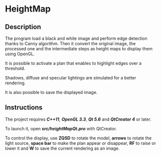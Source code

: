 # HeightMap

## Description
The program load a black and white image and perform edge detection thanks to Canny algorithm. Then it convert the original image, the processed one and the intermediate steps as height maps to display them using OpenGL. 

It is possible to activate a plan that enables to highlight edges over a threshold. 

Shadows, diffuse and specular lightings are simulated for a better rendering.

It is also possible to save the displayed image.


## Instructions
The project requires ***C++11***, ***OpenGL 3.3***, ***Qt 5.6*** and ***QtCreator 4*** or later.

To launch it, open ***src/heightMapQt.pro*** with QtCreator.

To control the display, use **ZQSD** to rotate the model, **arrows** to rotate the light source, **space bar** to make the plan appear or disappear, **RF** to raise or lower it and **W** to save the current rendering as an image.
